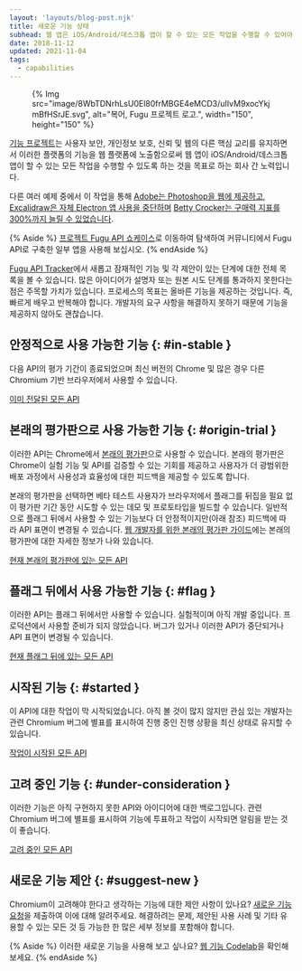 ```yaml
---
layout: 'layouts/blog-post.njk'
title: 새로운 기능 상태
subhead: 웹 앱은 iOS/Android/데스크톱 앱이 할 수 있는 모든 작업을 수행할 수 있어야 합니다. 회사 간 기능 프로젝트의 구성원은 이전에는 불가능했던 개방형 웹에서 앱을 빌드하고 제공할 수 있도록 하고자 합니다.
date: 2018-11-12
updated: 2021-11-04
tags:
  - capabilities
---
```


<figure data-float="right">{% Img src="image/8WbTDNrhLsU0El80frMBGE4eMCD3/uIIvM9xocYkjmBfHSrJE.svg", alt="복어, Fugu 프로젝트 로고.", width="150", height="150" %}</figure>

[기능 프로젝트](https://developers.google.com/web/updates/capabilities)는 사용자 보안, 개인정보 보호, 신뢰 및 웹의 다른 핵심 교리를 유지하면서 이러한 플랫폼의 기능을 웹 플랫폼에 노출함으로써 웹 앱이 iOS/Android/데스크톱 앱이 할 수 있는 모든 작업을 수행할 수 있도록 하는 것을 목표로 하는 회사 간 노력입니다.

다른 여러 예제 중에서 이 작업을 통해 [Adobe는 Photoshop을 웹에 제공하고](/ps-on-the-web/), [Excalidraw은 자체 Electron 앱 사용을 중단하며](/deprecating-excalidraw-electron/) [Betty Crocker는 구매력 지표를 300%까지 늘릴 수 있었습니다](/betty-crocker/).

{% Aside %}
[프로젝트 Fugu API 쇼케이스](/blog/fugu-showcase/)로 이동하여 탐색하여 커뮤니티에서 Fugu API로 구축한 일부 앱을 사용해 보십시오.
{% endAside %}

[Fugu API Tracker](https://goo.gle/fugu-api-tracker)에서 새롭고 잠재적인 기능 및 각 제안이 있는 단계에 대한 전체 목록을 볼 수 있습니다. 많은 아이디어가 설명자 또는 원본 시도 단계를 통과하지 못한다는 점은 주목할 가치가 있습니다. 프로세스의 목표는 올바른 기능을 제공하는 것입니다. 즉, 빠르게 배우고 반복해야 합니다. 개발자의 요구 사항을 해결하지 못하기 때문에 기능을 제공하지 않아도 괜찮습니다.

## 안정적으로 사용 가능한 기능 {: #in-stable }

다음 API의 평가 기간이 종료되었으며 최신 버전의 Chrome 및 많은 경우 다른 Chromium 기반 브라우저에서 사용할 수 있습니다.

<a class="material-button button-filled button-round display-inline-flex color-bg bg-primary gap-top-400" href="https://fugu-tracker.web.app/#shipped">이미 전달된 모든 API</a>

## 본래의 평가판으로 사용 가능한 기능 {: #origin-trial }

이러한 API는 Chrome에서 [본래의 평가판](https://developers.chrome.com/origintrials/#/trials/active)으로 사용할 수 있습니다. 본래의 평가판은 Chrome이 실험 기능 및 API를 검증할 수 있는 기회를 제공하고 사용자가 더 광범위한 배포 과정에서 사용성과 효율성에 대한 피드백을 제공할 수 있도록 합니다.

본래의 평가판을 선택하면 베타 테스트 사용자가 브라우저에서 플래그를 뒤집을 필요 없이 평가판 기간 동안 시도할 수 있는 데모 및 프로토타입을 빌드할 수 있습니다. 일반적으로 플래그 뒤에서 사용할 수 있는 기능보다 더 안정적이지만(아래 참조) 피드백에 따라 API 표면이 변경될 수 있습니다. [웹 개발자를 위한 본래의 평가판 가이드](https://github.com/GoogleChrome/OriginTrials/blob/gh-pages/developer-guide.md)에는 본래의 평가판에 대한 자세한 정보가 나와 있습니다.

<a class="material-button button-filled button-round display-inline-flex color-bg bg-primary gap-top-400" href="https://fugu-tracker.web.app/#origin-trial">현재 본래의 평가판에 있는 모든 API</a>

## 플래그 뒤에서 사용 가능한 기능 {: #flag }

이러한 API는 플래그 뒤에서만 사용할 수 있습니다. 실험적이며 아직 개발 중입니다. 프로덕션에서 사용할 준비가 되지 않았습니다. 버그가 있거나 이러한 API가 중단되거나 API 표면이 변경될 수 있습니다.

<a class="material-button button-filled button-round display-inline-flex color-bg bg-primary gap-top-400" href="https://fugu-tracker.web.app/#developer-trial">현재 플래그 뒤에 있는 모든 API</a>

## 시작된 기능 {: #started }

이 API에 대한 작업이 막 시작되었습니다. 아직 볼 것이 많지 않지만 관심 있는 개발자는 관련 Chromium 버그에 별표를 표시하여 진행 중인 진행 상황을 최신 상태로 유지할 수 있습니다.

<a class="material-button button-filled button-round display-inline-flex color-bg bg-primary gap-top-400" href="https://fugu-tracker.web.app/#started">작업이 시작된 모든 API</a>

## 고려 중인 기능 {: #under-consideration }

이러한 기능은 아직 구현하지 못한 API와 아이디어에 대한 백로그입니다. 관련 Chromium 버그에 별표를 표시하여 기능에 투표하고 작업이 시작되면 알림을 받는 것이 좋습니다.

<a class="material-button button-filled button-round display-inline-flex color-bg bg-primary gap-top-400" href="https://fugu-tracker.web.app/#under-consideration">고려 중인 모든 API</a>

## 새로운 기능 제안 {: #suggest-new }

Chromium이 고려해야 한다고 생각하는 기능에 대한 제안 사항이 있나요? [새로운 기능 요청](https://goo.gl/qWhHXU)을 제출하여 이에 대해 알려주세요. 해결하려는 문제, 제안된 사용 사례 및 기타 유용할 수 있는 모든 것 등 가능한 한 많은 세부 정보를 포함해야 합니다.

{% Aside %} 이러한 새로운 기능을 사용해 보고 싶나요? [웹 기능 Codelab](https://developers.google.com/codelabs/project-fugu#0)을 확인해 보세요. {% endAside %}
